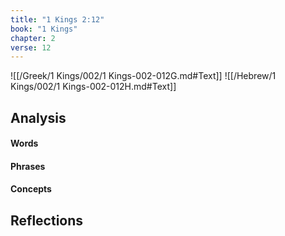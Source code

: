 ```yaml
---
title: "1 Kings 2:12"
book: "1 Kings"
chapter: 2
verse: 12
---
```

![[/Greek/1 Kings/002/1 Kings-002-012G.md#Text]]
![[/Hebrew/1 Kings/002/1 Kings-002-012H.md#Text]]

## Analysis

#### Words

#### Phrases

#### Concepts

## Reflections
